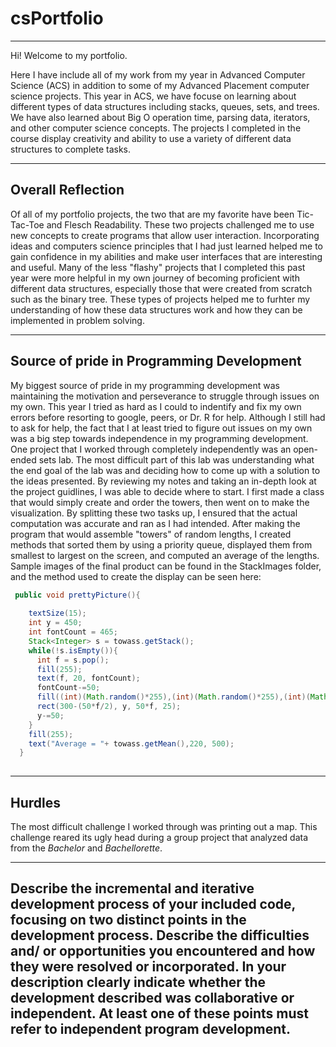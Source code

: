 # csPortfolio

***

Hi! Welcome to my portfolio. 

Here I have include all of my work from my year in Advanced Computer Science (ACS) in addition to some of my Advanced Placement computer science projects. This year in ACS, we have focuse on learning about different types of data structures including stacks, queues, sets, and trees. We have also learned about Big O operation time, parsing data, iterators, and other computer science concepts. The projects I completed in the course display creativity and ability to use a variety of different data structures to complete tasks.

***

## Overall Reflection 

Of all of my portfolio projects, the two that are my favorite have been Tic-Tac-Toe and Flesch Readability. These two projects challenged me to use new concepts to create programs that allow user interaction. Incorporating ideas and computers science principles that I had just learned helped me to gain confidence in my abilities and make user interfaces that are interesting and useful. Many of the less "flashy" projects that I completed this past year were more helpful in my own journey of becoming proficient with different data structures, especially those that were created from scratch such as the binary tree. These types of projects helped me to furhter my understanding of how these data structures work and how they can be implemented in problem solving. 

***  

## Source of pride in Programming Development

 My biggest source of pride in my programming development was maintaining the motivation and perseverance to struggle through issues on my own. This year I tried as hard as I could to indentify and fix my own errors before resorting to google, peers, or Dr. R for help. Although I still had to ask for help, the fact that I at least tried to figure out issues on my own was a big step towards independence in my programming development. One project that I worked through completely independently was an open-ended sets lab. The most difficult part of this lab was understanding what the end goal of the lab was and deciding how to come up with a solution to the ideas presented. By reviewing my notes and taking an in-depth look at the project guidlines, I was able to decide where to start. I first made a class that would simply create and order the towers, then went on to make the visualization. By splitting these two tasks up, I ensured that the actual computation was accurate and ran as I had intended. After making the program that would assemble "towers" of random lengths, I created methods that sorted them by using a priority queue, displayed them from smallest to largest on the screen, and computed an average of the lengths. Sample images of the final product can be found in the StackImages folder, and the method used to create the display can be seen here:
 
```java
 public void prettyPicture(){
    
    textSize(15);
    int y = 450;
    int fontCount = 465;
    Stack<Integer> s = towass.getStack();
    while(!s.isEmpty()){
      int f = s.pop();
      fill(255);
      text(f, 20, fontCount);
      fontCount-=50;
      fill((int)(Math.random()*255),(int)(Math.random()*255),(int)(Math.random()*255));
      rect(300-(50*f/2), y, 50*f, 25);
      y-=50;
    }
    fill(255);
    text("Average = "+ towass.getMean(),220, 500);
  }
  
```

***


## Hurdles 

The most difficult challenge I worked through was printing out a map. This challenge reared its ugly head during a group project that analyzed data from the *Bachelor* and *Bachellorette*.


***

## Describe the incremental and iterative development process of your included code, focusing on two distinct points in the development process. Describe the difficulties and/ or opportunities you encountered and how they were resolved or incorporated. In your description clearly indicate whether the development described was collaborative or independent. At least one of these points must refer to independent program development.

